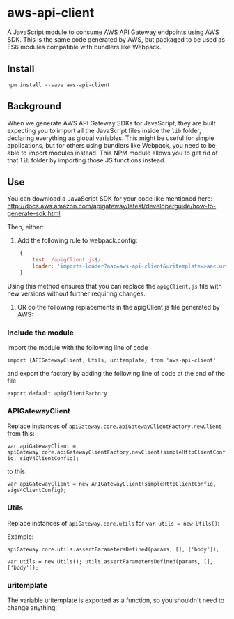 # aws-api-client

A JavaScript module to consume AWS API Gateway endpoints using AWS SDK. This is the same code generated by AWS, but packaged to be used as ES6 modules compatible with bundlers like Webpack.

## Install

`npm install --save aws-api-client`

## Background
When we generate AWS API Gateway SDKs for JavaScript, they are built expecting you to import all the JavaScript files inside the `lib` folder, declaring everything as global variables.
This might be useful for simple applications, but for others using bundlers like Webpack, you need to be able to import modules instead.
This NPM module allows you to get rid of that `lib` folder by importing those JS functions instead.

## Use

You can download a JavaScript SDK for your code like mentioned here: http://docs.aws.amazon.com/apigateway/latest/developerguide/how-to-generate-sdk.html

Then, either:
1. Add the following rule to webpack.config:
```js
	{
		test: /apigClient.js$/,
		loader: 'imports-loader?aac=aws-api-client&uritemplate=>aac.uritemplate&apiGateway=>aac.apiGateway!exports-loader?apigClientFactory'
	}
```

Using this method ensures that you can replace the `apigClient.js` file with new versions without further requiring changes.

1. OR do the following replacements in the apigClient.js file generated by AWS:

### Include the module
Import the module with the following line of code

``
	import {APIGatewayClient, Utils, uritemplate} from 'aws-api-client'
``

and export the factory by adding the following line of code at the end of the file

``
  export default apigClientFactory
``

### APIGatewayClient

Replace instances of `apiGateway.core.apiGatewayClientFactory.newClient` from this:

`var apiGatewayClient = apiGateway.core.apiGatewayClientFactory.newClient(simpleHttpClientConfig, sigV4ClientConfig);`

to this:

`var apiGatewayClient = new APIGatewayClient(simpleHttpClientConfig, sigV4ClientConfig);`

### Utils
Replace instances of `apiGateway.core.utils` for `var utils = new Utils()`:

Example:

`apiGateway.core.utils.assertParametersDefined(params, [], ['body']);`

``
	var utils = new Utils();
	utils.assertParametersDefined(params, [], ['body']);
``

### uritemplate

The variable uritemplate is exported as a function, so you shouldn't need to change anything.
